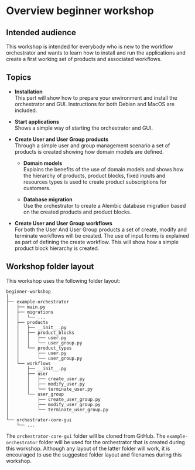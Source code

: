 # Overview beginner workshop

## Intended audience

This workshop is intended for everybody who is new to the workflow orchestrator
and wants to learn how to install and run the applications and create a first
working set of products and associated workflows.

## Topics

* **Installation**
  <br>
  This part will show how to prepare your environment and install the
  orchestrator and GUI. Instructions for both Debian and MacOS are included.

* **Start applications**
  <br>
  Shows a simple way of starting the orchestrator and GUI. 

* **Create User and User Group products**
  <br>
  Through a simple user and group management scenario a set of products is 
  created showing how domain models are defined.
    * **Domain models**
       <br>
       Explains the benefits of the use of domain models and shows how the 
       hierarchy of products, product blocks, fixed inputs and resources 
       types is used to create product subscriptions for customers.

    * **Database migration**
      <br>
      Use the orchestrator to create a Alembic database migration based on the 
      created products and product blocks.

* **Create User and User Group workflows**
  <br>
  For both the User And User Group products a set of create, modify and 
  terminate workflows will be created. The use of input forms is explained 
  as part of defining the create workflow. This will show how a simple 
  product block hierarchy is created.

## Workshop folder layout

This workshop uses the following folder layout:

```text
beginner-workshop
│
├── example-orchestrator
│   ├── main.py
│   ├── migrations
│   │   └── ...
│   ├── products
│   │   ├── __init__.py
│   │   ├── product_blocks
│   │   │   ├── user.py
│   │   │   └── user_group.py
│   │   └── product_types
│   │       ├── user.py
│   │       └── user_group.py
│   └── workflows
│       ├── __init__.py
│       ├── user
│       │   ├── create_user.py
│       │   ├── modify_user.py
│       │   └── terminate_user.py
│       └── user_group
│           ├── create_user_group.py
│           ├── modify_user_group.py
│           └── terminate_user_group.py
│
└── orchestrator-core-gui
    └── ...
```

The `orchestrator-core-gui` folder will be cloned from GitHub. The
`example-orchestrator` folder will be used for the orchestrator that is created
during this workshop.  Although any layout of the latter folder will work, it
is encouraged to use the suggested folder layout and filenames during this
workshop.

